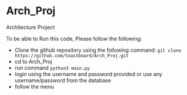 # Arch_Proj
Architecture Project

To be able to Run this code, Please follow the following:

  - Clone the github repository using the following command: `git clone https://github.com/toastboard/Arch_Proj.git`
  - cd to Arch_Proj
  - run command `python3 main.py`
  - login using the username and password provided or use any username/password from the database
  - follow the menu
